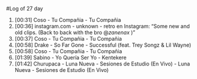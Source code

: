 #Log of 27 day

1. [00:31] Coso - Tu Compañia - Tu Compañia
1. [00:36] instagram.com - unknown - retro en Instagram: “Some new and old clips. (Back to back with the bro @_zanenax_ )”
1. [00:37] Coso - Tu Compañia - Tu Compañia
1. [00:58] Drake - So Far Gone - Successful (feat. Trey Songz & Lil Wayne)
1. [00:58] Coso - Tu Compañia - Tu Compañia
1. [01:39] Sabino - Yo Quería Ser Yo - Kentekere
1. [01:42] Churupaca - Luna Nueva - Sesiones de Estudio (En Vivo) - Luna Nueva - Sesiones de Estudio (En Vivo)
